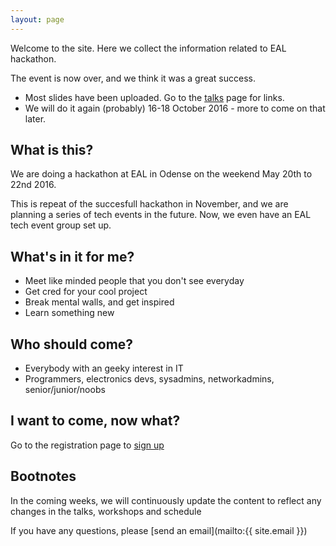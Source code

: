 ```yaml
---
layout: page
---
```



Welcome to the site. Here we collect the information related to EAL hackathon.

The event is now over, and we think it was a great success.

* Most slides have been uploaded. Go to the [talks](talks/) page for links.
* We will do it again (probably) 16-18 October 2016 - more to come on that later.


What is this?
---------------

We are doing a hackathon at EAL in Odense on the weekend May 20th to 22nd 2016.

This is repeat of the succesfull hackathon in November, and we are planning a series of tech events in the future. Now, we even have an EAL tech event group set up.

What's in it for me?
-----------------------

* Meet like minded people that you don't see everyday
* Get cred for your cool project
* Break mental walls, and get inspired
* Learn something new

Who should come?
--------------------

* Everybody with an geeky interest in IT
* Programmers, electronics devs, sys­admins, networkadmins, senior/junior/noobs


I want to come, now what?
-----------------------------

Go to the registration page to [sign up](about/)

Bootnotes
--------------

In the coming weeks, we will continuously update the content to reflect any changes in the talks, workshops and schedule

If you have any questions, please [send an email](mailto:{{ site.email }})

